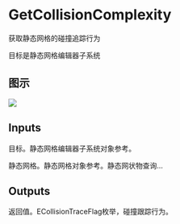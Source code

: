 # GetCollisionComplexity

获取静态网格的碰撞追踪行为

目标是静态网格编辑器子系统

## 图示

![]($-20221218-21033594.png)

## Inputs

目标。静态网格编辑器子系统对象参考。

静态网格。静态网格对象参考。静态网状物查询...  

## Outputs

返回值。ECollisionTraceFlag枚举，碰撞跟踪行为。
